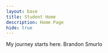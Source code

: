 ```yaml
---
layout: base
title: Student Home 
description: Home Page
hide: true
---
```


My journey starts here. Brandon Smurlo
